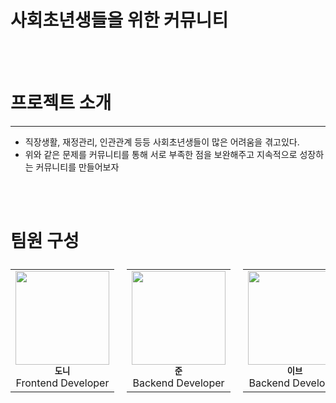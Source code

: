 # 사회초년생들을 위한 커뮤니티

<br />
<br />

# 프로젝트 소개

---

- 직장생활, 재정관리, 인관관계 등등 사회초년생들이 많은 어려움을 겪고있다.
- 위와 같은 문제를 커뮤니티를 통해 서로 부족한 점을 보완해주고 지속적으로 성장하는 커뮤니티를 만들어보자

<br />
<br />

# 팀원 구성

<table style="display: flex; gap: 20px;">
  <tbody>
    <tr>
      <td align="center">
        <a>
          <img src="../waffle-hyungdonless-frontEnd/src/assets/readMe_Donny.jpeg" width="150px" height="150px" alt="" />
          <br />
          <sub><b>도니</b></sub>
          <br />
          <span>Frontend Developer</span>
        </a>
      </td>
    </tr>
  </tbody>
  <tbody>
    <tr>
      <td align="center">
        <a>
          <img src="../waffle-hyungdonless-frontEnd/src/assets/readMe_June.png" width="150px" height="150px" alt="" />
          <br />
          <sub><b>준</b></sub>
          <br />
          <span>Backend Developer</span>
        </a>
      </td>
    </tr>
  </tbody>
  <tbody>
    <tr>
      <td align="center">
        <a>
          <img src="../waffle-hyungdonless-frontEnd/src/assets/readMe_Yve.png" width="150px" height="150px" alt="" />
          <br />
          <sub><b>이브</b></sub>
          <br />
          <span>Backend Developer</span>
        </a>
      </td>
    </tr>
  </tbody>
  <tbody>
    <tr>
      <td align="center">
        <a>
          <img src="../waffle-hyungdonless-frontEnd/src/assets/readMe_Nora.png" width="150px" height="150px" alt="" />
          <br />
          <sub><b>노라</b></sub>
          <br />
          <span>UI/UX Designer</span>
        </a>
      </td>
    </tr>
  </tbody>
  <tbody>
    <tr>
      <td align="center">
        <a>
          <img src="../waffle-hyungdonless-frontEnd/src/assets/readMe_Claire.png" width="150px" height="150px" alt="" />
          <br />
          <sub><b>클레어</b></sub>
          <br />
          <span>UI/UX Designer</span>
        </a>
      </td>
    </tr>
  </tbody>
</table>

